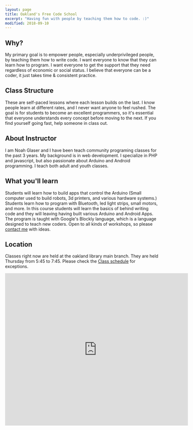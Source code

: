 ```yaml
---
layout: page
title: Oakland's Free Code School
excerpt: "Having fun with people by teaching them how to code. :)"
modified: 2018-09-10
---
```



## Why?

My primary goal is to empower people, especially underprivileged people, by teaching them how to write code.  I want everyone to know that they can learn how to program. I want everyone to get the support that they need regardless of economic or social status.  I believe that everyone can be a coder, it just takes time & consistent practice.

## Class Structure

These are self-paced lessons where each lesson builds on the last.  I know people learn at different rates, and I never want anyone to feel rushed.  The goal is for students to become an excellent programmers, so it's essential that everyone understands every concept before moving to the next.  If you find yourself going fast, help someone in class out.  

## About Instructor

I am Noah Glaser and I have been teach community programing classes for the past 3 years.  My background is in web development.  I specialize in PHP and javascript, but also passionate about Arduino and Android programming.  I teach both adult and youth classes.

## What you'll learn

Students will learn how to build apps that control the Arduino (Small computer used to build robots, 3d printers, and various hardware systems.)  Students learn how to program with Bluetooth, led light strips, small motors, and more.  In this course students will learn the basics of behind writing code and they will leaving having built various Arduino and Android Apps.  The program is taught with Google's Blockly language, which is a language designed to teach new coders.   Open to all kinds of workshops, so please [contact me](/contact) with  ideas.

## Location

Classes right now are held at the oakland library main branch. They are held Thursday from 5:45 to 7:45.  Please check the [Class schedule](/class-schedule) for exceptions.

<div class="mapouter"><div class="gmap_canvas"><iframe width="600" height="500" id="gmap_canvas" src="https://maps.google.com/maps?q=Oakland%20Public%20Library%2C%20125%2014th%20St%2C%20Oakland%2C%20CA%2094612&t=&z=15&ie=UTF8&iwloc=&output=embed" frameborder="0" scrolling="no" marginheight="0" marginwidth="0"></iframe><a href="https://www.embedgooglemap.net">embedgooglemap.net</a></div><style>.mapouter{text-align:right;height:500px;width:600px;}.gmap_canvas {overflow:hidden;background:none!important;height:500px;width:600px;}</style></div>

